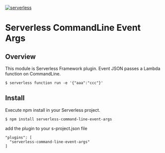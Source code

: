 [![serverless](http://public.serverless.com/badges/v3.svg)](http://www.serverless.com)
# Serverless CommandLine Event Args
## Overview
This module is Serverless Framework plugin. Event JSON passes a Lambda function on CommandLine.

    $ serverless function run -e '{"aaa":"ccc"}'

## Install
Execute npm install in your Serverless project.

    $ npm install serverless-command-line-event-args
    
add the plugin to your s-project.json file

    "plugins": [
      "serverless-command-line-event-args"
    ]
